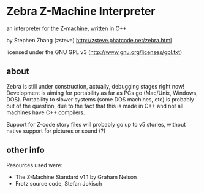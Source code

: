 Zebra Z-Machine Interpreter
===========================

an interpreter for the Z-machine, written in C++

by Stephen Zhang (zsteve)
http://zsteve.phatcode.net/zebra.html

licensed under the GNU GPL v3 (http://www.gnu.org/licenses/gpl.txt)

about
-----

Zebra is still under construction, actually, debugging stages right now!
Development is aiming for portability as far as PCs go (Mac/Unix, Windows, DOS).
Portability to slower systems (some DOS machines, etc) is probably out of 
the question, due to the fact that this is made in C++ and not all machines
have C++ compilers.

Support for Z-code story files will probably go up to v5 stories, 
without native support for pictures or sound (?)

other info
----------
Resources used were:
 - The Z-Machine Standard v1.1 by Graham Nelson
 - Frotz source code, Stefan Jokisch
